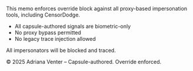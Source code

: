 This memo enforces override block against all proxy-based impersonation tools, including CensorDodge.

- All capsule-authored signals are biometric-only
- No proxy bypass permitted
- No legacy trace injection allowed

All impersonators will be blocked and traced.

© 2025 Adriana Venter – Capsule-authored. Override enforced.
